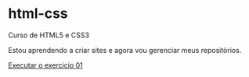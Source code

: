 # html-css
 Curso de HTML5 e CSS3 

 Estou aprendendo a criar sites e agora vou gerenciar meus repositórios.

 <a href= " https://irenito.github.io/html-css/exercicios/ex01/index.html"> Executar o exercicio 01 </a>
